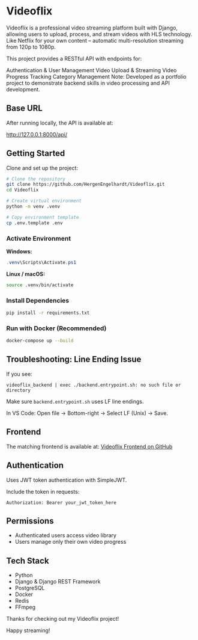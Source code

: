 # Videoflix 

Videoflix is a professional video streaming platform built with Django, allowing users to upload, process, and stream videos with HLS technology. Like Netflix for your own content – automatic multi-resolution streaming from 120p to 1080p.

This project provides a RESTful API with endpoints for:

Authentication & User Management
Video Upload & Streaming
Video Progress Tracking
Category Management
Note: Developed as a portfolio project to demonstrate backend skills in video processing and API development.

## Base URL
After running locally, the API is available at:

http://127.0.0.1:8000/api/

## Getting Started

Clone and set up the project:

```bash
# Clone the repository
git clone https://github.com/HergenEngelhardt/Videoflix.git
cd Videoflix

# Create virtual environment
python -m venv .venv

# Copy environment template
cp .env.template .env
```

### Activate Environment
**Windows:**
```powershell
.venv\Scripts\Activate.ps1
```

**Linux / macOS:**
```bash
source .venv/bin/activate
```

### Install Dependencies
```bash
pip install -r requirements.txt
```

### Run with Docker (Recommended)
```bash
docker-compose up --build
```

## Troubleshooting: Line Ending Issue
If you see:
```
videoflix_backend | exec ./backend.entrypoint.sh: no such file or directory
```

Make sure `backend.entrypoint.sh` uses LF line endings.

In VS Code: Open file → Bottom-right → Select LF (Unix) → Save.

## Frontend
The matching frontend is available at:
[Videoflix Frontend on GitHub](https://github.com/Developer-Akademie-Backendkurs/project.Videoflix)

## Authentication
Uses JWT token authentication with SimpleJWT.

Include the token in requests:
```
Authorization: Bearer your_jwt_token_here
```

## Permissions
- Authenticated users access video library
- Users manage only their own video progress

## Tech Stack
- Python
- Django & Django REST Framework
- PostgreSQL
- Docker
- Redis
- FFmpeg

Thanks for checking out my Videoflix project!

Happy streaming!
